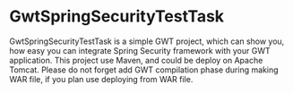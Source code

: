 # GwtSpringSecurityTestTask

GwtSpringSecurityTestTask is a simple GWT project, which can show you, how easy you can
integrate Spring Security framework with your GWT application.
This project use Maven, and could be deploy on Apache Tomcat.
Please do not forget add GWT compilation phase during making WAR file, if you plan use deploying from WAR file.